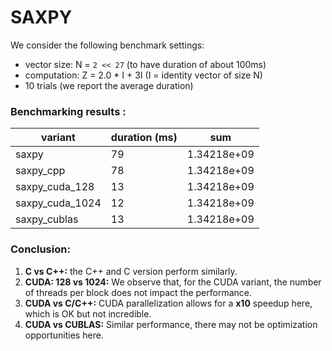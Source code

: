 # SAXPY


We consider the following benchmark settings:
- vector size: N = `2 << 27` (to have duration of about 100ms)
- computation: Z = 2.0 * I + 3I (I = identity vector of size N)
- 10 trials (we report the average duration)

### Benchmarking results :

| variant         | duration (ms) | sum         |
|-----------------|---------------|-------------|
| saxpy           | 79            | 1.34218e+09 |
| saxpy_cpp       | 78            | 1.34218e+09 |
| saxpy_cuda_128  | 13            | 1.34218e+09 |
| saxpy_cuda_1024 | 12            | 1.34218e+09 |
| saxpy_cublas    | 13            | 1.34218e+09 |


### Conclusion:

1. **C vs C++:** the C++ and C version perform similarly.
2. **CUDA: 128 vs 1024:** We observe that, for the CUDA variant, the number of threads per block does not impact the performance.
3. **CUDA vs C/C++:** CUDA parallelization allows for a **x10** speedup here, which is OK but not incredible.
4. **CUDA vs CUBLAS:** Similar performance, there may not be optimization opportunities here.